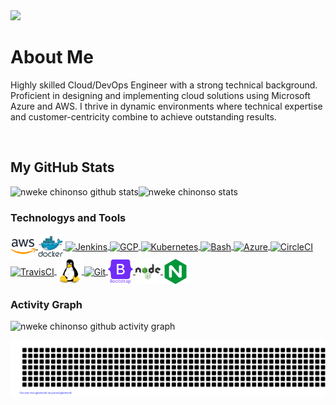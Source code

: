 <img src="https://biztechcollege.com/wp-content/uploads/2020/07/Cloud-Engineer.png" style="width=100%">

# About Me


Highly skilled Cloud/DevOps Engineer with a strong technical background. Proficient in designing and implementing cloud solutions using Microsoft Azure and AWS. I thrive in dynamic environments where technical expertise and customer-centricity combine to achieve outstanding results.<p>&nbsp;

## My GitHub Stats
<div style="display: flex; flex-direction: row;">
 <img class="img" src="https://github-readme-stats.vercel.app/api?username=nwekechinonso&theme=transparent&show_icons=true&locale=en&border_radius=4" alt="nweke chinonso github stats" />
 <img class="img" src="https://github-readme-streak-stats.herokuapp.com?user=nwekechinonso&theme=nord&border_radius=4&layout=compact" alt="nweke chinonso stats" />
</div>

### Technologys and Tools

<a href="https://aws.amazon.com" target="blank">
<img align="center" src="https://raw.githubusercontent.com/devicons/devicon/master/icons/amazonwebservices/amazonwebservices-original-wordmark.svg" alt="AWS" height="40" width="40" />
</a>
<a href="https://www.docker.com/" target="blank">
<img align="center" src="https://raw.githubusercontent.com/devicons/devicon/master/icons/docker/docker-original-wordmark.svg" alt="Docker" height="40" width="40" />
</a>
<a href="https://www.jenkins.io" target="blank">
<img align="center" src="https://www.vectorlogo.zone/logos/jenkins/jenkins-icon.svg" alt="Jenkins" height="40" width="40" />
</a>
<a href="https://cloud.google.com" target="blank">
<img align="center" src="https://www.vectorlogo.zone/logos/google_cloud/google_cloud-icon.svg" alt="GCP" height="40" width="40" />
</a>
<a href="https://kubernetes.io" target="blank">
<img align="center" src="https://www.vectorlogo.zone/logos/kubernetes/kubernetes-icon.svg" alt="Kubernetes" height="40" width="40" />
</a>
<a href="https://www.gnu.org/software/bash/" target="blank">
<img align="center" src="https://www.vectorlogo.zone/logos/gnu_bash/gnu_bash-icon.svg" alt="Bash" height="40" width="40" />
</a>
<a href="https://azure.microsoft.com/en-in/" target="blank">
<img align="center" src="https://www.vectorlogo.zone/logos/microsoft_azure/microsoft_azure-icon.svg" alt="Azure" height="40" width="40" />
</a>
<a href="https://circleci.com" target="blank">
<img align="center" src="https://www.vectorlogo.zone/logos/circleci/circleci-icon.svg" alt="CircleCI" height="40" width="40" />
</a>
<a href="https://travis-ci.org" target="blank">
<img align="center" src="https://www.vectorlogo.zone/logos/travis-ci/travis-ci-icon.svg" alt="TravisCI" height="40" width="40" />
</a>
<a href="https://www.linux.org/" target="blank">
<img align="center" src="https://raw.githubusercontent.com/devicons/devicon/master/icons/linux/linux-original.svg" alt="Linux" height="40" width="40" />
</a>
<a href="https://git-scm.com/" target="blank">
<img align="center" src="https://www.vectorlogo.zone/logos/git-scm/git-scm-icon.svg" alt="Git" height="40" width="40" />
</a>
<a href="https://getbootstrap.com" target="blank">
<img align="center" src="https://raw.githubusercontent.com/devicons/devicon/master/icons/bootstrap/bootstrap-plain-wordmark.svg" alt="Bootstrap" height="40" width="40" />

<a href="https://nodejs.org" target="blank">
<img align="center" src="https://raw.githubusercontent.com/devicons/devicon/master/icons/nodejs/nodejs-original-wordmark.svg" alt="Node.js" height="40" width="40" margin="20" />
</a>
<a href="https://www.nginx.com" target="blank">
<img align="center" src="https://raw.githubusercontent.com/devicons/devicon/master/icons/nginx/nginx-original.svg" alt="Nginx" height="40" width="40" margin="20" />
</a>

### Activity Graph
  
![nweke chinonso github activity graph](https://activity-graph.herokuapp.com/graph?username=nwekechinonso&theme=nord)
  
![](gitartwork.svg)
